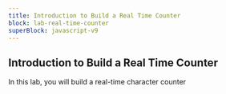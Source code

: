```yaml
---
title: Introduction to Build a Real Time Counter
block: lab-real-time-counter
superBlock: javascript-v9
---
```


## Introduction to Build a Real Time Counter

In this lab, you will build a real-time character counter

